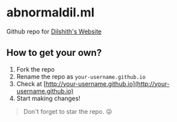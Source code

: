# abnormaldil.ml

Github repo for <a href="https://www.abnormaldil.ml">Dilshith's Website</a>

## How to get your own?
1. Fork the repo
2. Rename the repo as `your-username.github.io`
3. Check at [http://your-username.github.io](http://your-username.github.io)
4. Start making changes!

> Don't forget to star the repo. :stuck_out_tongue_winking_eye:
